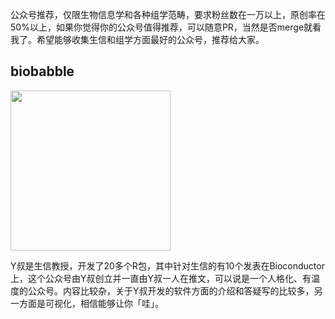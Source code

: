 公众号推荐，仅限生物信息学和各种组学范畴，要求粉丝数在一万以上，原创率在50%以上，如果你觉得你的公众号值得推荐，可以随意PR，当然是否merge就看我了。希望能够收集生信和组学方面最好的公众号，推荐给大家。



## biobabble

<img src="https://guangchuangyu.github.io/blog_images/biobabble.jpg" width="256px" align="middle"/>


Y叔是生信教授，开发了20多个R包，其中针对生信的有10个发表在Bioconductor上，这个公众号由Y叔创立并一直由Y叔一人在推文，可以说是一个人格化、有温度的公众号。内容比较杂，关于Y叔开发的软件方面的介绍和答疑写的比较多，另一方面是可视化，相信能够让你「哇」。

